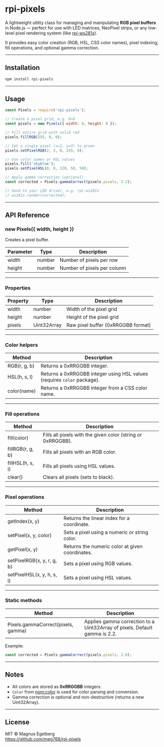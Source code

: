 # rpi-pixels

A lightweight utility class for managing and manipulating **RGB pixel buffers** in Node.js — perfect for use with LED matrices, NeoPixel strips, or any low-level pixel rendering system (like [rpi-ws281x](https://www.npmjs.com/package/rpi-ws281x)).

It provides easy color creation (RGB, HSL, CSS color names), pixel indexing, fill operations, and optional gamma correction.

---

## Installation

```bash
npm install rpi-pixels
```

---

## Usage

```javascript
const Pixels = require('rpi-pixels');

// Create a pixel grid, e.g. 8×8
const pixels = new Pixels({ width: 8, height: 8 });

// Fill entire grid with solid red
pixels.fillRGB(255, 0, 0);

// Set a single pixel (x=2, y=3) to green
pixels.setPixelRGB(2, 3, 0, 255, 0);

// Use color names or HSL values
pixels.fill('skyblue');
pixels.setPixelHSL(0, 0, 120, 50, 50);

// Apply gamma correction (optional)
const corrected = Pixels.gammaCorrect(pixels.pixels, 2.2);

// Send to your LED driver, e.g. rpi-ws281x
// ws281x.render(corrected);
```

---

## API Reference

### new Pixels({ width, height })
Creates a pixel buffer.

| Parameter | Type | Description |
|------------|------|-------------|
| width | number | Number of pixels per row |
| height | number | Number of pixels per column |

---

### Properties

| Property | Type | Description |
|-----------|------|-------------|
| width | number | Width of the pixel grid |
| height | number | Height of the pixel grid |
| pixels | Uint32Array | Raw pixel buffer (0xRRGGBB format) |

---

### Color helpers

| Method | Description |
|---------|-------------|
| RGB(r, g, b) | Returns a 0xRRGGBB integer. |
| HSL(h, s, l) | Returns a 0xRRGGBB integer using HSL values (requires `color` package). |
| color(name) | Returns a 0xRRGGBB integer from a CSS color name. |

---

### Fill operations

| Method | Description |
|---------|-------------|
| fill(color) | Fills all pixels with the given color (string or 0xRRGGBB). |
| fillRGB(r, g, b) | Fills all pixels with an RGB color. |
| fillHSL(h, s, l) | Fills all pixels using HSL values. |
| clear() | Clears all pixels (sets to black). |

---

### Pixel operations

| Method | Description |
|---------|-------------|
| getIndex(x, y) | Returns the linear index for a coordinate. |
| setPixel(x, y, color) | Sets a pixel using a numeric or string color. |
| getPixel(x, y) | Returns the numeric color at given coordinates. |
| setPixelRGB(x, y, r, g, b) | Sets a pixel using RGB values. |
| setPixelHSL(x, y, h, s, l) | Sets a pixel using HSL values. |

---

### Static methods

| Method | Description |
|---------|-------------|
| Pixels.gammaCorrect(pixels, gamma) | Applies gamma correction to a Uint32Array of pixels. Default gamma is 2.2. |

Example:

```javascript
const corrected = Pixels.gammaCorrect(pixels.pixels, 2.0);
```

---

## Notes

- All colors are stored as **0xRRGGBB** integers.  
- `Color` from [npm:color](https://www.npmjs.com/package/color) is used for color parsing and conversion.  
- Gamma correction is optional and non-destructive (returns a new Uint32Array).

---

## License

MIT © Magnus Egelberg  
https://github.com/meg768/rpi-pixels
